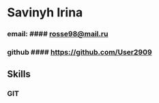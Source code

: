 # Savinyh Irina
### email: #### rosse98@mail.ru
### github #### https://github.com/User2909
## Skills 
 ### GIT